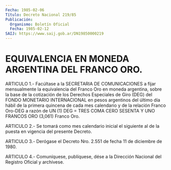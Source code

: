 ```yaml
---
Fecha: 1985-02-06
Título: Decreto Nacional 219/85
Publicación:
  Organismo: Boletín Oficial
  Fecha: 1985-02-12
SAIJ: https://www.saij.gob.ar/DN19850000219
---
```

# EQUIVALENCIA EN MONEDA ARGENTINA DEL FRANCO ORO.

<a id="1"></a>
ARTICULO  1.-  Facúltase  a la SECRETARIA DE COMUNICACIONES a fijar mensualmente la equivalencia  del  Franco  Oro en moneda argentina, sobre la base de la cotización de los Derechos  Especiales  de Giro (DEG)  del  FONDO  MONETARIO  INTERNACIONAL en pesos argentinos del último día hábil de la primera  quincena  de  cada mes calendario y de  la relación Franco Oro-DEG a razón de UN (1)  DEG  =  TRES COMA CERO SESENTA Y UNO FRANCOS ORO (3,061) Franco Oro.

<a id="2"></a>
ARTICULO  2.- Se tomará como mes calendario inicial el siguiente al de la puesta en vigencia del presente Decreto.

<a id="3"></a>
ARTICULO  3.-  Derógase  el  Decreto  Nro.  2.551  de  fecha  11  de diciembre de 1980.

<a id="4"></a>
ARTICULO  4.- Comuníquese, publíquese, dése a la Dirección Nacional del Registro Oficial y archívese.